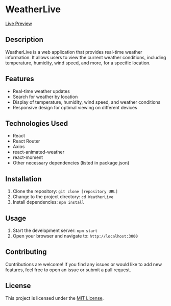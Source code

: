 # WeatherLive

[Live Preview](https://weatherlive-one.vercel.app/)

## Description

WeatherLive is a web application that provides real-time weather information. It allows users to view the current weather conditions, including temperature, humidity, wind speed, and more, for a specific location.

## Features

- Real-time weather updates
- Search for weather by location
- Display of temperature, humidity, wind speed, and weather conditions
- Responsive design for optimal viewing on different devices

## Technologies Used

- React
- React Router
- Axios
- react-animated-weather
- react-moment
- Other necessary dependencies (listed in package.json)

## Installation

1. Clone the repository: `git clone [repository URL]`
2. Change to the project directory: `cd WeatherLive`
3. Install dependencies: `npm install`

## Usage

1. Start the development server: `npm start`
2. Open your browser and navigate to: `http://localhost:3000`

## Contributing

Contributions are welcome! If you find any issues or would like to add new features, feel free to open an issue or submit a pull request.

## License

This project is licensed under the [MIT License](LICENSE).

